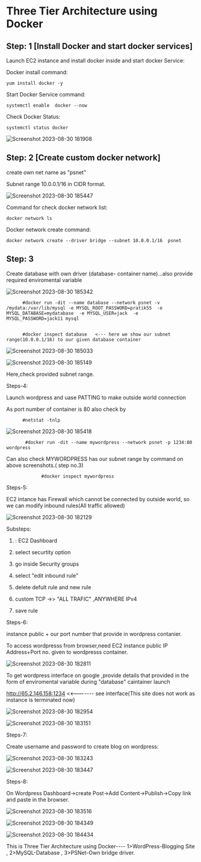 # Three Tier Architecture using Docker

## Step: 1 [Install Docker and start docker services]
Launch EC2 instance and install docker inside and start docker Service:

Docker install command:
    
    yum install docker -y 

Start Docker Service command:
   
    systemctl enable  docker --now 

Check Docker Status:

    systemctl status docker
      
![Screenshot 2023-08-30 181908](https://github.com/Pratikshinde55/Three-Tier-Architecture/assets/145910708/1bd38c3c-06dc-436f-9780-00f32455229c)

## Step: 2 [Create custom docker network]
create own net name as "psnet"

Subnet range 10.0.0.1/16 in CIDR format.
        
![Screenshot 2023-08-30 185447](https://github.com/Pratikshinde55/Three-Tier-Architecture/assets/145910708/e265d278-0646-488d-ae0d-de9c46bcf87c)

Command for check docker network list:
    
    docker network ls

Docker network create command:

    docker network create --driver bridge --subnet 10.0.0.1/16  psnet
        
## Step: 3
Create database with own driver (database- container name)...also provide required enviromental variable


 ![Screenshot 2023-08-30 185342](https://github.com/Pratikshinde55/Three-Tier-Architecture/assets/145910708/98939e39-6331-4145-9fee-be84232e668e)



          #docker run -dit --name database --network psnet -v /mydata:/var/lib/mysql -e MYSQL_ROOT_PASSWORD=pratik55  -e MYSQL_DATABASE=mydatabase  -e MYSQL_USER=jack  -e MYSQL_PASSWORD=jack11 mysql


          #docker inspect database   <--- here we show our subnet range(10.0.0.1/16) to our given database container
                 

![Screenshot 2023-08-30 185033](https://github.com/Pratikshinde55/Three-Tier-Architecture/assets/145910708/a6c68e2e-cfea-4aa7-8f79-5d41ba5caa22)

![Screenshot 2023-08-30 185149](https://github.com/Pratikshinde55/Three-Tier-Architecture/assets/145910708/3f1270fe-8fb0-47e1-85d7-66445d06fec4)


Here,check provided subnet range.


Steps-4:

Launch wordpress and uase PATTING to make outside world connection 


 As port number of container is 80 also check by
         
         
          #netstat -tnlp
          
 
  ![Screenshot 2023-08-30 185418](https://github.com/Pratikshinde55/Three-Tier-Architecture/assets/145910708/b82e4635-d464-44b2-9729-0fc29d532f45)



           #docker run -dit --name mywordpress --network psnet -p 1234:80 wordpress

Can also check MYWORDPRESS has our subnet range by command on above screenshots.( step no.3)


                 #docker inspect mywordpress


Steps-5:

EC2 intance has Firewall which cannot be connected by outside world, so we can modify inbound rules(All traffic allowed)


![Screenshot 2023-08-30 182129](https://github.com/Pratikshinde55/Three-Tier-Architecture/assets/145910708/4c596a4b-39f4-49fa-911f-5dc0a4cc01a1)


Substeps:

1. : EC2 Dashboard 
     
2. select securtity option 
     
3. go inside Security groups
   
 4. select "edit inbound rule"

 5. delete defult rule and new rule
    
 6. custom TCP ->> "ALL TRAFIC" ,ANYWHERE IPv4
    
 7. save rule


Steps-6:

instance public + our port number that provide in wordpress contanier.


To access wordpresss from browser,need EC2 instance public IP Address+Port no. given to wordpresss container.


![Screenshot 2023-08-30 182811](https://github.com/Pratikshinde55/Three-Tier-Architecture/assets/145910708/90f63389-dbfc-40aa-84bb-82d28772da1b)


To get wordpress interface on google ,provide details that provided in the form of enviromental variable during "database" caintainer launch


http://65.2.146.158:1234 <<------- see interface(This site does not work as instance is terminated now)


![Screenshot 2023-08-30 182954](https://github.com/Pratikshinde55/Three-Tier-Architecture/assets/145910708/6ffc643c-d1bb-47fb-a6e4-4e376b263aa9)


![Screenshot 2023-08-30 183151](https://github.com/Pratikshinde55/Three-Tier-Architecture/assets/145910708/b8c3d0e1-9a34-4a66-970e-236fe770f9b4)



Steps-7:

Create username and password to create blog on wordpress:

![Screenshot 2023-08-30 183243](https://github.com/Pratikshinde55/Three-Tier-Architecture/assets/145910708/af521986-471a-4b56-a6f7-079cc889c2cf)


![Screenshot 2023-08-30 183447](https://github.com/Pratikshinde55/Three-Tier-Architecture/assets/145910708/e159eb84-9f1e-4158-8c41-75376ec2cda0)



Steps-8:

On Wordpress Dashboard->create Post->Add Content->Publish->Copy link and paste in the browser.


![Screenshot 2023-08-30 183516](https://github.com/Pratikshinde55/Three-Tier-Architecture/assets/145910708/552edbcb-1dd5-4467-b99d-328a5bac4c53)

![Screenshot 2023-08-30 184349](https://github.com/Pratikshinde55/Three-Tier-Architecture/assets/145910708/9cf35c01-a9fb-40a5-9931-187d04b24787)


![Screenshot 2023-08-30 184434](https://github.com/Pratikshinde55/Three-Tier-Architecture/assets/145910708/c76e18ff-f6ea-4eba-b4dd-e18ce00331d7)



This is Three Tier Architecture using Docker----
1>WordPress-Blogging Site  ,
2>MySQL-Database ,
3>PSNet-Own bridge driver.

